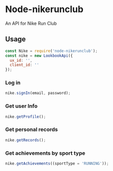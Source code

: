 # Node-nikerunclub

An API for Nike Run Club

## Usage

```javascript
const Nike = require('node-nikerunclub');
const nike = new LookbookApi({
  ux_id: '',
  client_id: ''
});
```

### Log in

```javascript
nike.signIn(email, password);
```

### Get user Info

```javascript
nike.getProfile();
```

### Get personal records

```javascript
nike.getRecords();
```

### Get achievements by sport type

```javascript
nike.getAchievements((sportType = 'RUNNING'));
```
